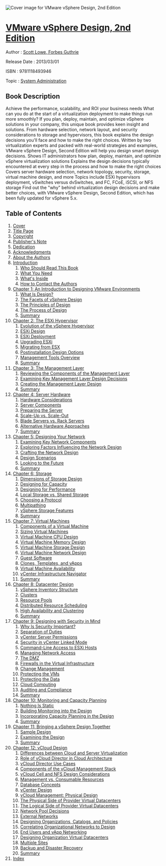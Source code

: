 ![Cover image for VMware vSphere Design, 2nd Edition](https://imgdetail.ebookreading.net/cover/cover/system_admin/EB9781118493946.jpg)

[VMware vSphere Design, 2nd Edition](https://ebookreading.net/view/book/VMware+vSphere+Design%2C+2nd+Edition-EB9781118493946_1.html "VMware vSphere Design, 2nd Edition")
====================================================================================================================

Author : [Scott Lowe](https://ebookreading.net/search/author/Scott+Lowe),[ Forbes Guthrie](https://ebookreading.net/search/author/+Forbes+Guthrie)

Release Date : 2013/03/01

ISBN : 9781118493946

Topic : [System Administration](https://ebookreading.net/search/category/system-administration)

Book Description
-----------------

Achieve the performance, scalability, and ROI your business needs
What can you do at the start of a virtualization deployment to make things run more smoothly? If you plan, deploy, maintain, and optimize vSphere solutions in your company, this unique book provides keen insight and solutions. From hardware selection, network layout, and security considerations to storage and hypervisors, this book explains the design decisions you'll face and how to make the right choices.
Written by two virtualization experts and packed with real-world strategies and examples, VMware vSphere Design, Second Edition will help you design smart design decisions.
Shows IT administrators how plan, deploy, maintain, and optimize vSphere virtualization solutions
Explains the design decisions typically encountered at every step in the process and how to make the right choices
Covers server hardware selection, network topology, security, storage, virtual machine design, and more
Topics include ESXi hypervisors deployment, vSwitches versus dvSwitches, and FC, FCoE, iSCSI, or NFS storage
Find out the "why" behind virtualization design decisions and make better choices, with VMware vSphere Design, Second Edition, which has been fully updated for vSphere 5.x.
              
Table of Contents
-----------------

1. [Cover](https://ebookreading.net/view/book/VMware+vSphere+Design%2C+2nd+Edition-EB9781118493946_1.html)
1. [Title Page](https://ebookreading.net/view/book/VMware+vSphere+Design%2C+2nd+Edition-EB9781118493946_3.html)
1. [Copyright](https://ebookreading.net/view/book/VMware+vSphere+Design%2C+2nd+Edition-EB9781118493946_4.html)
1. [Publisher&#39;s Note](https://ebookreading.net/view/book/VMware+vSphere+Design%2C+2nd+Edition-EB9781118493946_5.html)
1. [Dedication](https://ebookreading.net/view/book/VMware+vSphere+Design%2C+2nd+Edition-EB9781118493946_6.html)
1. [Acknowledgments](https://ebookreading.net/view/book/VMware+vSphere+Design%2C+2nd+Edition-EB9781118493946_7.html)
1. [About the Authors](https://ebookreading.net/view/book/VMware+vSphere+Design%2C+2nd+Edition-EB9781118493946_8.html)
1. [Introduction](https://ebookreading.net/view/book/VMware+vSphere+Design%2C+2nd+Edition-EB9781118493946_9.html)
    1. [Who Should Read This Book](https://ebookreading.net/view/book/VMware+vSphere+Design%2C+2nd+Edition-EB9781118493946_9.html#f05_level1_1)
    1. [What You Need](https://ebookreading.net/view/book/VMware+vSphere+Design%2C+2nd+Edition-EB9781118493946_9.html#f05_level1_2)
    1. [What&#39;s Inside](https://ebookreading.net/view/book/VMware+vSphere+Design%2C+2nd+Edition-EB9781118493946_9.html#f05_level1_3)
    1. [How to Contact the Authors](https://ebookreading.net/view/book/VMware+vSphere+Design%2C+2nd+Edition-EB9781118493946_9.html#f05_level1_4)
1. [Chapter 1: An Introduction to Designing VMware Environments](https://ebookreading.net/view/book/VMware+vSphere+Design%2C+2nd+Edition-EB9781118493946_10.html)
    1. [What Is Design?](https://ebookreading.net/view/book/VMware+vSphere+Design%2C+2nd+Edition-EB9781118493946_10.html#c01_level1_1)
    1. [The Facets of vSphere Design](https://ebookreading.net/view/book/VMware+vSphere+Design%2C+2nd+Edition-EB9781118493946_10.html#c01_level1_2)
    1. [The Principles of Design](https://ebookreading.net/view/book/VMware+vSphere+Design%2C+2nd+Edition-EB9781118493946_10.html#c01_level1_3)
    1. [The Process of Design](https://ebookreading.net/view/book/VMware+vSphere+Design%2C+2nd+Edition-EB9781118493946_10.html#c01_level1_4)
    1. [Summary](https://ebookreading.net/view/book/VMware+vSphere+Design%2C+2nd+Edition-EB9781118493946_10.html#c01_level1_5)
1. [Chapter 2: The ESXi Hypervisor](https://ebookreading.net/view/book/VMware+vSphere+Design%2C+2nd+Edition-EB9781118493946_11.html)
    1. [Evolution of the vSphere Hypervisor](https://ebookreading.net/view/book/VMware+vSphere+Design%2C+2nd+Edition-EB9781118493946_11.html#c02_level1_1)
    1. [ESXi Design](https://ebookreading.net/view/book/VMware+vSphere+Design%2C+2nd+Edition-EB9781118493946_11.html#c02_level1_2)
    1. [ESXi Deployment](https://ebookreading.net/view/book/VMware+vSphere+Design%2C+2nd+Edition-EB9781118493946_11.html#c02_level1_3)
    1. [Upgrading ESXi](https://ebookreading.net/view/book/VMware+vSphere+Design%2C+2nd+Edition-EB9781118493946_11.html#c02_level1_4)
    1. [Migrating from ESX](https://ebookreading.net/view/book/VMware+vSphere+Design%2C+2nd+Edition-EB9781118493946_11.html#c02_level1_5)
    1. [Postinstallation Design Options](https://ebookreading.net/view/book/VMware+vSphere+Design%2C+2nd+Edition-EB9781118493946_11.html#c02_level1_6)
    1. [Management Tools Overview](https://ebookreading.net/view/book/VMware+vSphere+Design%2C+2nd+Edition-EB9781118493946_11.html#c02_level1_7)
    1. [Summary](https://ebookreading.net/view/book/VMware+vSphere+Design%2C+2nd+Edition-EB9781118493946_11.html#c02_level1_8)
1. [Chapter 3: The Management Layer](https://ebookreading.net/view/book/VMware+vSphere+Design%2C+2nd+Edition-EB9781118493946_12.html)
    1. [Reviewing the Components of the Management Layer](https://ebookreading.net/view/book/VMware+vSphere+Design%2C+2nd+Edition-EB9781118493946_12.html#c03_level1_1)
    1. [Examining Key Management Layer Design Decisions](https://ebookreading.net/view/book/VMware+vSphere+Design%2C+2nd+Edition-EB9781118493946_12.html#c03_level1_2)
    1. [Creating the Management Layer Design](https://ebookreading.net/view/book/VMware+vSphere+Design%2C+2nd+Edition-EB9781118493946_12.html#c03_level1_3)
    1. [Summary](https://ebookreading.net/view/book/VMware+vSphere+Design%2C+2nd+Edition-EB9781118493946_12.html#c03_level1_4)
1. [Chapter 4: Server Hardware](https://ebookreading.net/view/book/VMware+vSphere+Design%2C+2nd+Edition-EB9781118493946_13.html)
    1. [Hardware Considerations](https://ebookreading.net/view/book/VMware+vSphere+Design%2C+2nd+Edition-EB9781118493946_13.html#c04_level1_1)
    1. [Server Components](https://ebookreading.net/view/book/VMware+vSphere+Design%2C+2nd+Edition-EB9781118493946_13.html#c04_level1_2)
    1. [Preparing the Server](https://ebookreading.net/view/book/VMware+vSphere+Design%2C+2nd+Edition-EB9781118493946_13.html#c04_level1_3)
    1. [Scale-Up vs. Scale-Out](https://ebookreading.net/view/book/VMware+vSphere+Design%2C+2nd+Edition-EB9781118493946_13.html#c04_level1_4)
    1. [Blade Servers vs. Rack Servers](https://ebookreading.net/view/book/VMware+vSphere+Design%2C+2nd+Edition-EB9781118493946_13.html#c04_level1_5)
    1. [Alternative Hardware Approaches](https://ebookreading.net/view/book/VMware+vSphere+Design%2C+2nd+Edition-EB9781118493946_13.html#c04_level1_6)
    1. [Summary](https://ebookreading.net/view/book/VMware+vSphere+Design%2C+2nd+Edition-EB9781118493946_13.html#c04_level1_7)
1. [Chapter 5: Designing Your Network](https://ebookreading.net/view/book/VMware+vSphere+Design%2C+2nd+Edition-EB9781118493946_14.html)
    1. [Examining Key Network Components](https://ebookreading.net/view/book/VMware+vSphere+Design%2C+2nd+Edition-EB9781118493946_14.html#c05_level1_1)
    1. [Exploring Factors Influencing the Network Design](https://ebookreading.net/view/book/VMware+vSphere+Design%2C+2nd+Edition-EB9781118493946_14.html#c05_level1_2)
    1. [Crafting the Network Design](https://ebookreading.net/view/book/VMware+vSphere+Design%2C+2nd+Edition-EB9781118493946_14.html#c05_level1_3)
    1. [Design Scenarios](https://ebookreading.net/view/book/VMware+vSphere+Design%2C+2nd+Edition-EB9781118493946_14.html#c05_level1_4)
    1. [Looking to the Future](https://ebookreading.net/view/book/VMware+vSphere+Design%2C+2nd+Edition-EB9781118493946_14.html#c05_level1_5)
    1. [Summary](https://ebookreading.net/view/book/VMware+vSphere+Design%2C+2nd+Edition-EB9781118493946_14.html#c05_level1_6)
1. [Chapter 6: Storage](https://ebookreading.net/view/book/VMware+vSphere+Design%2C+2nd+Edition-EB9781118493946_15.html)
    1. [Dimensions of Storage Design](https://ebookreading.net/view/book/VMware+vSphere+Design%2C+2nd+Edition-EB9781118493946_15.html#c06_level1_1)
    1. [Designing for Capacity](https://ebookreading.net/view/book/VMware+vSphere+Design%2C+2nd+Edition-EB9781118493946_15.html#c06_level1_2)
    1. [Designing for Performance](https://ebookreading.net/view/book/VMware+vSphere+Design%2C+2nd+Edition-EB9781118493946_15.html#c06_level1_3)
    1. [Local Storage vs. Shared Storage](https://ebookreading.net/view/book/VMware+vSphere+Design%2C+2nd+Edition-EB9781118493946_15.html#c06_level1_4)
    1. [Choosing a Protocol](https://ebookreading.net/view/book/VMware+vSphere+Design%2C+2nd+Edition-EB9781118493946_15.html#c06_level1_5)
    1. [Multipathing](https://ebookreading.net/view/book/VMware+vSphere+Design%2C+2nd+Edition-EB9781118493946_15.html#c06_level1_6)
    1. [vSphere Storage Features](https://ebookreading.net/view/book/VMware+vSphere+Design%2C+2nd+Edition-EB9781118493946_15.html#c06_level1_7)
    1. [Summary](https://ebookreading.net/view/book/VMware+vSphere+Design%2C+2nd+Edition-EB9781118493946_15.html#c06_level1_8)
1. [Chapter 7: Virtual Machines](https://ebookreading.net/view/book/VMware+vSphere+Design%2C+2nd+Edition-EB9781118493946_16.html)
    1. [Components of a Virtual Machine](https://ebookreading.net/view/book/VMware+vSphere+Design%2C+2nd+Edition-EB9781118493946_16.html#c07_level1_1)
    1. [Sizing Virtual Machines](https://ebookreading.net/view/book/VMware+vSphere+Design%2C+2nd+Edition-EB9781118493946_16.html#c07_level1_2)
    1. [Virtual Machine CPU Design](https://ebookreading.net/view/book/VMware+vSphere+Design%2C+2nd+Edition-EB9781118493946_16.html#c07_level1_3)
    1. [Virtual Machine Memory Design](https://ebookreading.net/view/book/VMware+vSphere+Design%2C+2nd+Edition-EB9781118493946_16.html#c07_level1_4)
    1. [Virtual Machine Storage Design](https://ebookreading.net/view/book/VMware+vSphere+Design%2C+2nd+Edition-EB9781118493946_16.html#c07_level1_5)
    1. [Virtual Machine Network Design](https://ebookreading.net/view/book/VMware+vSphere+Design%2C+2nd+Edition-EB9781118493946_16.html#c07_level1_6)
    1. [Guest Software](https://ebookreading.net/view/book/VMware+vSphere+Design%2C+2nd+Edition-EB9781118493946_16.html#c07_level1_7)
    1. [Clones, Templates, and vApps](https://ebookreading.net/view/book/VMware+vSphere+Design%2C+2nd+Edition-EB9781118493946_16.html#c07_level1_8)
    1. [Virtual Machine Availability](https://ebookreading.net/view/book/VMware+vSphere+Design%2C+2nd+Edition-EB9781118493946_16.html#c07_level1_9)
    1. [vCenter Infrastructure Navigator](https://ebookreading.net/view/book/VMware+vSphere+Design%2C+2nd+Edition-EB9781118493946_16.html#c07_level1_10)
    1. [Summary](https://ebookreading.net/view/book/VMware+vSphere+Design%2C+2nd+Edition-EB9781118493946_16.html#c07_level1_11)
1. [Chapter 8: Datacenter Design](https://ebookreading.net/view/book/VMware+vSphere+Design%2C+2nd+Edition-EB9781118493946_17.html)
    1. [vSphere Inventory Structure](https://ebookreading.net/view/book/VMware+vSphere+Design%2C+2nd+Edition-EB9781118493946_17.html#c08_level1_1)
    1. [Clusters](https://ebookreading.net/view/book/VMware+vSphere+Design%2C+2nd+Edition-EB9781118493946_17.html#c08_level1_2)
    1. [Resource Pools](https://ebookreading.net/view/book/VMware+vSphere+Design%2C+2nd+Edition-EB9781118493946_17.html#c08_level1_3)
    1. [Distributed Resource Scheduling](https://ebookreading.net/view/book/VMware+vSphere+Design%2C+2nd+Edition-EB9781118493946_17.html#c08_level1_4)
    1. [High Availability and Clustering](https://ebookreading.net/view/book/VMware+vSphere+Design%2C+2nd+Edition-EB9781118493946_17.html#c08_level1_5)
    1. [Summary](https://ebookreading.net/view/book/VMware+vSphere+Design%2C+2nd+Edition-EB9781118493946_17.html#c08_level1_6)
1. [Chapter 9: Designing with Security in Mind](https://ebookreading.net/view/book/VMware+vSphere+Design%2C+2nd+Edition-EB9781118493946_18.html)
    1. [Why Is Security Important?](https://ebookreading.net/view/book/VMware+vSphere+Design%2C+2nd+Edition-EB9781118493946_18.html#c09_level1_1)
    1. [Separation of Duties](https://ebookreading.net/view/book/VMware+vSphere+Design%2C+2nd+Edition-EB9781118493946_18.html#c09_level1_2)
    1. [vCenter Server Permissions](https://ebookreading.net/view/book/VMware+vSphere+Design%2C+2nd+Edition-EB9781118493946_18.html#c09_level1_3)
    1. [Security in vCenter Linked Mode](https://ebookreading.net/view/book/VMware+vSphere+Design%2C+2nd+Edition-EB9781118493946_18.html#c09_level1_4)
    1. [Command-Line Access to ESXi Hosts](https://ebookreading.net/view/book/VMware+vSphere+Design%2C+2nd+Edition-EB9781118493946_18.html#c09_level1_5)
    1. [Managing Network Access](https://ebookreading.net/view/book/VMware+vSphere+Design%2C+2nd+Edition-EB9781118493946_18.html#c09_level1_6)
    1. [The DMZ](https://ebookreading.net/view/book/VMware+vSphere+Design%2C+2nd+Edition-EB9781118493946_18.html#c09_level1_7)
    1. [Firewalls in the Virtual Infrastructure](https://ebookreading.net/view/book/VMware+vSphere+Design%2C+2nd+Edition-EB9781118493946_18.html#c09_level1_8)
    1. [Change Management](https://ebookreading.net/view/book/VMware+vSphere+Design%2C+2nd+Edition-EB9781118493946_18.html#c09_level1_9)
    1. [Protecting the VMs](https://ebookreading.net/view/book/VMware+vSphere+Design%2C+2nd+Edition-EB9781118493946_18.html#c09_level1_10)
    1. [Protecting the Data](https://ebookreading.net/view/book/VMware+vSphere+Design%2C+2nd+Edition-EB9781118493946_18.html#c09_level1_11)
    1. [Cloud Computing](https://ebookreading.net/view/book/VMware+vSphere+Design%2C+2nd+Edition-EB9781118493946_18.html#c09_level1_12)
    1. [Auditing and Compliance](https://ebookreading.net/view/book/VMware+vSphere+Design%2C+2nd+Edition-EB9781118493946_18.html#c09_level1_13)
    1. [Summary](https://ebookreading.net/view/book/VMware+vSphere+Design%2C+2nd+Edition-EB9781118493946_18.html#c09_level1_14)
1. [Chapter 10: Monitoring and Capacity Planning](https://ebookreading.net/view/book/VMware+vSphere+Design%2C+2nd+Edition-EB9781118493946_19.html)
    1. [Nothing Is Static](https://ebookreading.net/view/book/VMware+vSphere+Design%2C+2nd+Edition-EB9781118493946_19.html#c10_level1_1)
    1. [Building Monitoring into the Design](https://ebookreading.net/view/book/VMware+vSphere+Design%2C+2nd+Edition-EB9781118493946_19.html#c10_level1_2)
    1. [Incorporating Capacity Planning in the Design](https://ebookreading.net/view/book/VMware+vSphere+Design%2C+2nd+Edition-EB9781118493946_19.html#c10_level1_3)
    1. [Summary](https://ebookreading.net/view/book/VMware+vSphere+Design%2C+2nd+Edition-EB9781118493946_19.html#c10_level1_4)
1. [Chapter 11: Bringing a vSphere Design Together](https://ebookreading.net/view/book/VMware+vSphere+Design%2C+2nd+Edition-EB9781118493946_20.html)
    1. [Sample Design](https://ebookreading.net/view/book/VMware+vSphere+Design%2C+2nd+Edition-EB9781118493946_20.html#c11_level1_1)
    1. [Examining the Design](https://ebookreading.net/view/book/VMware+vSphere+Design%2C+2nd+Edition-EB9781118493946_20.html#c11_level1_2)
    1. [Summary](https://ebookreading.net/view/book/VMware+vSphere+Design%2C+2nd+Edition-EB9781118493946_20.html#c11_level1_3)
1. [Chapter 12: vCloud Design](https://ebookreading.net/view/book/VMware+vSphere+Design%2C+2nd+Edition-EB9781118493946_21.html)
    1. [Differences between Cloud and Server Virtualization](https://ebookreading.net/view/book/VMware+vSphere+Design%2C+2nd+Edition-EB9781118493946_21.html#c12_level1_1)
    1. [Role of vCloud Director in Cloud Architecture](https://ebookreading.net/view/book/VMware+vSphere+Design%2C+2nd+Edition-EB9781118493946_21.html#c12_level1_2)
    1. [vCloud Director Use Cases](https://ebookreading.net/view/book/VMware+vSphere+Design%2C+2nd+Edition-EB9781118493946_21.html#c12_level1_3)
    1. [Components of the vCloud Management Stack](https://ebookreading.net/view/book/VMware+vSphere+Design%2C+2nd+Edition-EB9781118493946_21.html#c12_level1_4)
    1. [vCloud Cell and NFS Design Considerations](https://ebookreading.net/view/book/VMware+vSphere+Design%2C+2nd+Edition-EB9781118493946_21.html#c12_level1_5)
    1. [Management vs. Consumable Resources](https://ebookreading.net/view/book/VMware+vSphere+Design%2C+2nd+Edition-EB9781118493946_21.html#c12_level1_6)
    1. [Database Concepts](https://ebookreading.net/view/book/VMware+vSphere+Design%2C+2nd+Edition-EB9781118493946_21.html#c12_level1_7)
    1. [vCenter Design](https://ebookreading.net/view/book/VMware+vSphere+Design%2C+2nd+Edition-EB9781118493946_21.html#c12_level1_8)
    1. [vCloud Management: Physical Design](https://ebookreading.net/view/book/VMware+vSphere+Design%2C+2nd+Edition-EB9781118493946_21.html#c12_level1_9)
    1. [The Physical Side of Provider Virtual Datacenters](https://ebookreading.net/view/book/VMware+vSphere+Design%2C+2nd+Edition-EB9781118493946_21.html#c12_level1_10)
    1. [The Logical Side of Provider Virtual Datacenters](https://ebookreading.net/view/book/VMware+vSphere+Design%2C+2nd+Edition-EB9781118493946_21.html#c12_level1_11)
    1. [Network Pool Decisions](https://ebookreading.net/view/book/VMware+vSphere+Design%2C+2nd+Edition-EB9781118493946_21.html#c12_level1_12)
    1. [External Networks](https://ebookreading.net/view/book/VMware+vSphere+Design%2C+2nd+Edition-EB9781118493946_21.html#c12_level1_13)
    1. [Designing Organizations, Catalogs, and Policies](https://ebookreading.net/view/book/VMware+vSphere+Design%2C+2nd+Edition-EB9781118493946_21.html#c12_level1_14)
    1. [Correlating Organizational Networks to Design](https://ebookreading.net/view/book/VMware+vSphere+Design%2C+2nd+Edition-EB9781118493946_21.html#c12_level1_15)
    1. [End Users and vApp Networking](https://ebookreading.net/view/book/VMware+vSphere+Design%2C+2nd+Edition-EB9781118493946_21.html#c12_level1_16)
    1. [Designing Organization Virtual Datacenters](https://ebookreading.net/view/book/VMware+vSphere+Design%2C+2nd+Edition-EB9781118493946_21.html#c12_level1_17)
    1. [Multiple Sites](https://ebookreading.net/view/book/VMware+vSphere+Design%2C+2nd+Edition-EB9781118493946_21.html#c12_level1_18)
    1. [Backup and Disaster Recovery](https://ebookreading.net/view/book/VMware+vSphere+Design%2C+2nd+Edition-EB9781118493946_21.html#c12_level1_19)
    1. [Summary](https://ebookreading.net/view/book/VMware+vSphere+Design%2C+2nd+Edition-EB9781118493946_21.html#c12_level1_20)
1. [Index](https://ebookreading.net/view/book/VMware+vSphere+Design%2C+2nd+Edition-EB9781118493946_22.html)
